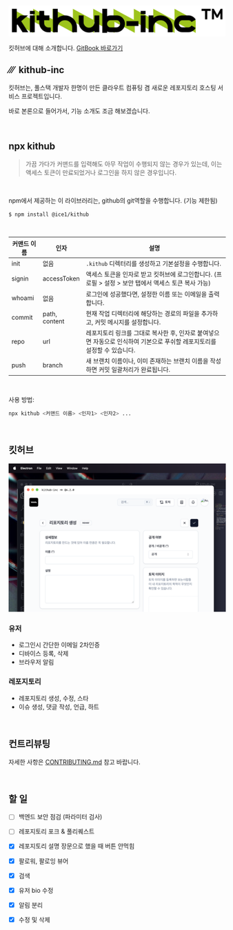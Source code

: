 ![logo1](images/logo.png)

킷허브에 대해 소개합니다. [GitBook 바로가기](https://kithub.gitbook.io/kithub-docs/)

## ⁄⁄⁄ &nbsp;kithub-inc

킷허브는, 풀스택 개발자 한명이 만든 클라우트 컴퓨팅 겸 새로운 레포지토리 호스팅 서비스 프로젝트입니다.

바로 본론으로 들어가서, 기능 소개도 조금 해보겠습니다.

<br />

## npx kithub

> 가끔 가다가 커맨드를 입력해도 아무 작업이 수행되지 않는 경우가 있는데,
> 이는 액세스 토큰이 만료되었거나 로그인을 하지 않은 경우입니다.

<br />

npm에서 제공하는 이 라이브러리는, github의 git역할을 수행합니다. (기능 제한됨)

```bash
$ npm install @ice1/kithub
```
<br />

|커맨드 이름|인자|설명|
|---|---|---|
|init|없음|`.kithub` 디렉터리를 생성하고 기본설정을 수행합니다.|
|signin|accessToken|액세스 토큰을 인자로 받고 킷허브에 로그인합니다. (프로필 > 설정 > 보안 탭에서 액세스 토큰 복사 가능)|
|whoami|없음|로그인에 성공했다면, 설정한 이름 또는 이메일을 출력합니다.|
|commit|path, content|현재 작업 디렉터리에 해당하는 경로의 파일을 추가하고, 커밋 메시지를 설정합니다.|
|repo|url|레포지토리 링크를 그대로 복사한 후, 인자로 붙여넣으면 자동으로 인식하여 기본으로 푸쉬할 레포지토리를 설정할 수 있습니다.|
|push|branch|새 브랜치 이름이나, 이미 존재하는 브랜치 이름을 작성하면 커밋 일괄처리가 완료됩니다.|
<br />

사용 방법:
```bash
npx kithub <커맨드 이름> <인자1> <인자2> ...
```
<br />

## 킷허브

![view1](images/1.png)

### 유저
- 로그인시 간단한 이메일 2차인증
- 디바이스 등록, 삭제
- 브라우저 알림

### 레포지토리
- 레포지토리 생성, 수정, 스타
- 이슈 생성, 댓글 작성, 언급, 하트

<br />

## 컨트리뷰팅

자세한 사항은 [CONTRIBUTING.md](CONTRIBUTING.md) 참고 바랍니다.

<br />

## 할 일

- [ ] 백엔드 보안 점검 (파라미터 검사)
- [ ] 레포지토리 포크 & 풀리퀘스트

- [x] 레포지토리 설명 장문으로 했을 때 버튼 안먹힘
- [x] 팔로워, 팔로잉 뷰어
- [x] 검색
- [x] 유저 bio 수정
- [x] 알림 분리
- [x] 수정 및 삭제